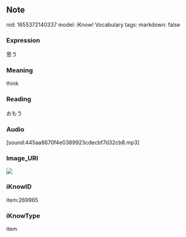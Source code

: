 ## Note
nid: 1655372140337
model: iKnow! Vocabulary
tags: 
markdown: false

### Expression
思う

### Meaning
think

### Reading
おもう

### Audio
[sound:445aa8670f4e0389923cdecbf7d32cb8.mp3]

### Image_URI
<img src="7024c1e4b03f561086b265a12d32a564.jpg">

### iKnowID
item:269965

### iKnowType
item
